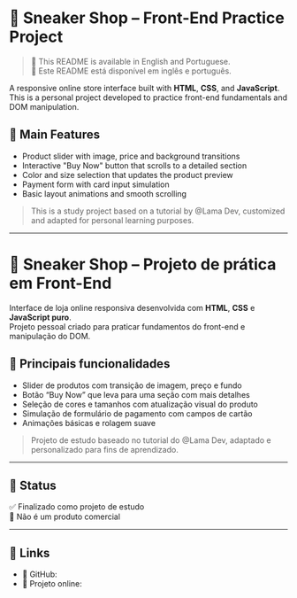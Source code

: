 # 👟 Sneaker Shop – Front-End Practice Project

> 📄 This README is available in English and Portuguese.  
> 📄 Este README está disponível em inglês e português.

A responsive online store interface built with **HTML**, **CSS**, and **JavaScript**.  
This is a personal project developed to practice front-end fundamentals and DOM manipulation.

## 🔧 Main Features

- Product slider with image, price and background transitions
- Interactive "Buy Now" button that scrolls to a detailed section
- Color and size selection that updates the product preview
- Payment form with card input simulation
- Basic layout animations and smooth scrolling

> This is a study project based on a tutorial by @Lama Dev, customized and adapted for personal learning purposes.

---

# 👟 Sneaker Shop – Projeto de prática em Front-End

Interface de loja online responsiva desenvolvida com **HTML**, **CSS** e **JavaScript puro**.  
Projeto pessoal criado para praticar fundamentos do front-end e manipulação do DOM.

## 🔧 Principais funcionalidades

- Slider de produtos com transição de imagem, preço e fundo
- Botão “Buy Now” que leva para uma seção com mais detalhes
- Seleção de cores e tamanhos com atualização visual do produto
- Simulação de formulário de pagamento com campos de cartão
- Animações básicas e rolagem suave

> Projeto de estudo baseado no tutorial do @Lama Dev, adaptado e personalizado para fins de aprendizado.

---

## 📁 Status

✅ Finalizado como projeto de estudo  
🚫 Não é um produto comercial

---

## 📎 Links

- 🔗 GitHub: 
- 🔗 Projeto online: 
